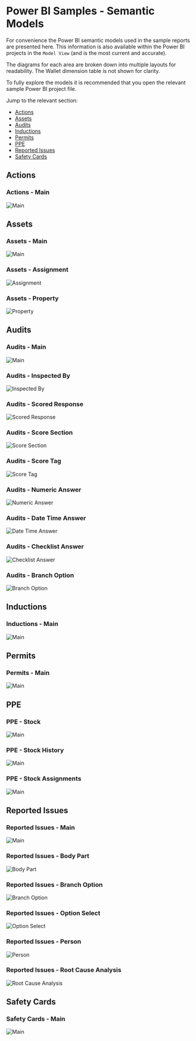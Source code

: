 # Power BI Samples - Semantic Models

For convenience the Power BI semantic models used in the sample reports are presented here.
This information is also available within the Power BI projects in the `Model View`
(and is the most current and accurate).

The diagrams for each area are broken down into multiple layouts for readability.
The Wallet dimension table is not shown for clarity.

To fully explore the models it is recommended that you open the relevant sample Power BI project file.

Jump to the relevant section:

* [Actions](#actions)
* [Assets](#assets)
* [Audits](#audits)
* [Inductions](#inductions)
* [Permits](#permits)
* [PPE](#ppe)
* [Reported Issues](#reported-issues)
* [Safety Cards](#safety-cards)

## Actions

### Actions - Main

![Main](Images/PowerBIModelDiagrams/Actions_Main.png)

## Assets

### Assets - Main

![Main](Images/PowerBIModelDiagrams/Assets_Main.png)

### Assets - Assignment

![Assignment](Images/PowerBIModelDiagrams/Assets_Assignment.png)

### Assets - Property

![Property](Images/PowerBIModelDiagrams/Assets_Property.png)

## Audits

### Audits - Main

![Main](Images/PowerBIModelDiagrams/Audits_Main.png)

### Audits - Inspected By

![Inspected By](Images/PowerBIModelDiagrams/Audits_InspectedBy.png)

### Audits - Scored Response

![Scored Response](Images/PowerBIModelDiagrams/Audits_ScoredResponse.png)

### Audits - Score Section

![Score Section](Images/PowerBIModelDiagrams/Audits_ScoreSection.png)

### Audits - Score Tag

![Score Tag](Images/PowerBIModelDiagrams/Audits_ScoreTag.png)

### Audits - Numeric Answer

![Numeric Answer](Images/PowerBIModelDiagrams/Audits_NumericAnswer.png)

### Audits - Date Time Answer

![Date Time Answer](Images/PowerBIModelDiagrams/Audits_DateTimeAnswer.png)

### Audits - Checklist Answer

![Checklist Answer](Images/PowerBIModelDiagrams/Audits_ChecklistAnswer.png)

### Audits - Branch Option

![Branch Option](Images/PowerBIModelDiagrams/Audits_BranchOption.png)

## Inductions

### Inductions - Main

![Main](Images/PowerBIModelDiagrams/Inductions_Main.png)

## Permits

### Permits - Main

![Main](Images/PowerBIModelDiagrams/Permits_Main.png)

## PPE

### PPE - Stock

![Main](Images/PowerBIModelDiagrams/PPE_Stock.png)

### PPE - Stock History

![Main](Images/PowerBIModelDiagrams/PPE_StockHistory.png)

### PPE - Stock Assignments

![Main](Images/PowerBIModelDiagrams/PPE_Assignments.png)

## Reported Issues

### Reported Issues - Main

![Main](Images/PowerBIModelDiagrams/ReportedIssues_Main.png)

### Reported Issues - Body Part

![Body Part](Images/PowerBIModelDiagrams/ReportedIssues_BodyPart.png)

### Reported Issues - Branch Option

![Branch Option](Images/PowerBIModelDiagrams/ReportedIssues_BranchOption.png)

### Reported Issues - Option Select

![Option Select](Images/PowerBIModelDiagrams/ReportedIssues_OptionSelect.png)

### Reported Issues - Person

![Person](Images/PowerBIModelDiagrams/ReportedIssues_Person.png)

### Reported Issues - Root Cause Analysis

![Root Cause Analysis](Images/PowerBIModelDiagrams/ReportedIssues_RootCauseAnalysis.png)

## Safety Cards

### Safety Cards - Main

![Main](Images/PowerBIModelDiagrams/SafetyCards_Main.png)
